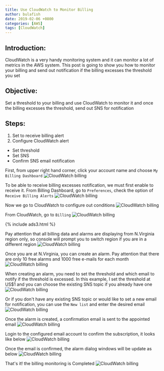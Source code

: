 ```yaml
---
title: Use CloudWatch to Monitor Billing
author: bulafish
date: 2019-02-06 +0800
categories: [AWS]
tags: [CloudWatch]
---
```



## Introduction:
CloudWatch is a very handy monitoring system and it can monitor a lot of metrics in the AWS system.  This post is going to show you how to monitor your billing and send out notification if the billing excesses the threshold you set

## Objective:
Set a threshold to your billing and use CloudWatch to monitor it and once the billing excesses the threshold, send out SNS for notification

## Steps:
1. Set to receive billing alert
2. Configure CloudWatch alert
* Set threshold
* Set SNS
* Confirm SNS email notification

First, from upper right hand corner, click your account name and choose `My Billing Dashboard`
![CloudWatch billing](/assets/img/Xnip2019-02-06_20-11-04.png)

To be able to receive billing excesses notification, we must first enable to receive it.  From Billing Dashboard, go to `Preferences`, check the option of `Receive Billing Alerts`
![CloudWatch billing](/assets/img/Xnip2019-02-06_20-12-05.png)

Now we go to CloudWatch to configure out conditions
![CloudWatch billing](/assets/img/Xnip2019-02-06_20-13-44.png)

From CloudWatch, go to `Billing`
![CloudWatch billing](/assets/img/Xnip2019-02-06_20-14-14.png)

{% include ads3.html %}

Pay attention that all billing data and alarms are displaying from N.Virginia region only, so console will prompt you to switch region if you are in a different region
![CloudWatch billing](/assets/img/Xnip2019-02-06_20-14-47.png)

Once you are at N.Virginia, you can create an alarm.  Pay attention that there are only 10 free alarms and 1000 free e-mails for each month
![CloudWatch billing](/assets/img/Xnip2019-02-06_20-16-56.png)

When creating an alarm, you need to set the threshold and which email to notify if the threshold is excessed.  In this example, I set the threshold at US$1 and you can choose the existing SNS topic if you already have one
![CloudWatch billing](/assets/img/Xnip2019-02-06_20-27-03.png)

Or if you don't have any existing SNS topic or would like to set a new email for notification, you can use the `New list` and enter the desired email
![CloudWatch billing](/assets/img/Xnip2019-02-06_20-28-17.png)

Once the alarm is created, a confirmation email is sent to the appointed email
![CloudWatch billing](/assets/img/Xnip2019-02-06_20-29-08.png)

Login to the configured email account to confirm the subscription, it looks like below
![CloudWatch billing](/assets/img/Xnip2019-02-06_20-30-30.png)

Once the email is confirmed, the alarm dialog windows will be update as below
![CloudWatch billing](/assets/img/Xnip2019-02-06_20-31-40.png)

That's it! the billing monitoring is Completed
![CloudWatch billing](/assets/img/Xnip2019-02-06_20-34-58.png)
